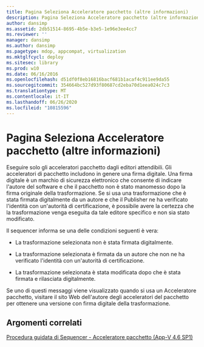 ```yaml
---
title: Pagina Seleziona Acceleratore pacchetto (altre informazioni)
description: Pagina Seleziona Acceleratore pacchetto (altre informazioni)
author: dansimp
ms.assetid: 2db51514-8695-4b5e-b3e5-1e96e3ee4cc7
ms.reviewer: ''
manager: dansimp
ms.author: dansimp
ms.pagetype: mdop, appcompat, virtualization
ms.mktglfcycl: deploy
ms.sitesec: library
ms.prod: w10
ms.date: 06/16/2016
ms.openlocfilehash: d51df0f8eb16816bacf681b1acaf4c911ee9da55
ms.sourcegitcommit: 354664bc527d93f80687cd2eba70d1eea024c7c3
ms.translationtype: MT
ms.contentlocale: it-IT
ms.lasthandoff: 06/26/2020
ms.locfileid: "10815596"
---
```

# Pagina Seleziona Acceleratore pacchetto (altre informazioni)


Eseguire solo gli acceleratori pacchetto dagli editori attendibili. Gli acceleratori di pacchetto includono in genere una firma digitale. Una firma digitale è un marchio di sicurezza elettronico che consente di indicare l'autore del software e che il pacchetto non è stato manomesso dopo la firma originale della trasformazione. Se si usa una trasformazione che è stata firmata digitalmente da un autore e che il Publisher ne ha verificato l'identità con un'autorità di certificazione, è possibile avere la certezza che la trasformazione venga eseguita da tale editore specifico e non sia stato modificato.

Il sequencer informa se una delle condizioni seguenti è vera:

-   La trasformazione selezionata non è stata firmata digitalmente.

-   La trasformazione selezionata è firmata da un autore che non ne ha verificato l'identità con un'autorità di certificazione.

-   La trasformazione selezionata è stata modificata dopo che è stata firmata e rilasciata digitalmente.

Se uno di questi messaggi viene visualizzato quando si usa un Acceleratore pacchetto, visitare il sito Web dell'autore degli acceleratori del pacchetto per ottenere una versione con firma digitale della trasformazione.

## Argomenti correlati


[Procedura guidata di Sequencer - Acceleratore pacchetto (App-V 4.6 SP1)](sequencer-wizard---package-accelerator--appv-46-sp1-.md)

 

 





